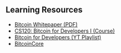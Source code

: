 ## Learning Resources

- [Bitcoin Whitepaper (PDF)](https://bitcoin.org/bitcoin.pdf)
- [CS120: Bitcoin for Developers I (Course)](https://learn.saylor.org/course/view.php?id=500)
- [Bitcoin for Developers (YT Playlist)](https://youtube.com/playlist?list=PLMrpXL7ZxXYU60WHRBLnQ5W9y2tA50elV)
- [BitcoinCore](https://bitcoincore.org/)


